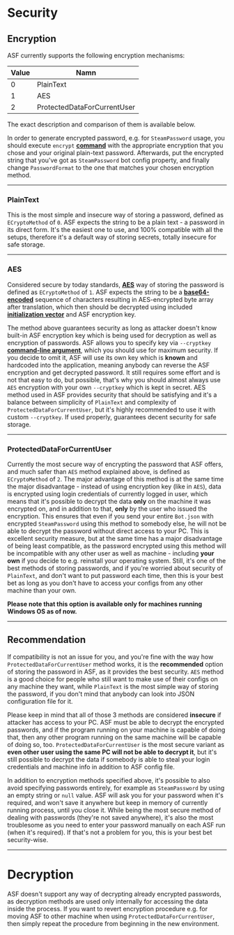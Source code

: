 # Security

## Encryption

ASF currently supports the following encryption mechanisms:

| Value | Namn                        |
| ----- | --------------------------- |
| 0     | PlainText                   |
| 1     | AES                         |
| 2     | ProtectedDataForCurrentUser |

The exact description and comparison of them is available below.

In order to generate encrypted password, e.g. for `SteamPassword` usage, you should execute `encrypt` **[command](https://github.com/JustArchiNET/ArchiSteamFarm/wiki/Commands)** with the appropriate encryption that you chose and your original plain-text password. Afterwards, put the encrypted string that you've got as `SteamPassword` bot config property, and finally change `PasswordFormat` to the one that matches your chosen encryption method.

* * *

### PlainText

This is the most simple and insecure way of storing a password, defined as `ECryptoMethod` of `0`. ASF expects the string to be a plain text - a password in its direct form. It's the easiest one to use, and 100% compatible with all the setups, therefore it's a default way of storing secrets, totally insecure for safe storage.

* * *

### AES

Considered secure by today standards, **[AES](https://en.wikipedia.org/wiki/Advanced_Encryption_Standard)** way of storing the password is defined as `ECryptoMethod` of `1`. ASF expects the string to be a **[base64-encoded](https://en.wikipedia.org/wiki/Base64)** sequence of characters resulting in AES-encrypted byte array after translation, which then should be decrypted using included **[initialization vector](https://en.wikipedia.org/wiki/Initialization_vector)** and ASF encryption key.

The method above guarantees security as long as attacker doesn't know built-in ASF encryption key which is being used for decryption as well as encryption of passwords. ASF allows you to specify key via `--cryptkey` **[command-line argument](https://github.com/JustArchiNET/ArchiSteamFarm/wiki/Command-Line-Arguments)**, which you should use for maximum security. If you decide to omit it, ASF will use its own key which is **known** and hardcoded into the application, meaning anybody can reverse the ASF encryption and get decrypted password. It still requires some effort and is not that easy to do, but possible, that's why you should almost always use `AES` encryption with your own `--cryptkey` which is kept in secret. AES method used in ASF provides security that should be satisfying and it's a balance between simplicity of `PlainText` and complexity of `ProtectedDataForCurrentUser`, but it's highly recommended to use it with custom `--cryptkey`. If used properly, guarantees decent security for safe storage.

* * *

### ProtectedDataForCurrentUser

Currently the most secure way of encrypting the password that ASF offers, and much safer than `AES` method explained above, is defined as `ECryptoMethod` of `2`. The major advantage of this method is at the same time the major disadvantage - instead of using encryption key (like in `AES`), data is encrypted using login credentials of currently logged in user, which means that it's possible to decrypt the data **only** on the machine it was encrypted on, and in addition to that, **only** by the user who issued the encryption. This ensures that even if you send your entire `Bot.json` with encrypted `SteamPassword` using this method to somebody else, he will not be able to decrypt the password without direct access to your PC. This is excellent security measure, but at the same time has a major disadvantage of being least compatible, as the password encrypted using this method will be incompatible with any other user as well as machine - including **your own** if you decide to e.g. reinstall your operating system. Still, it's one of the best methods of storing passwords, and if you're worried about security of `PlainText`, and don't want to put password each time, then this is your best bet as long as you don't have to access your configs from any other machine than your own.

**Please note that this option is available only for machines running Windows OS as of now.**

* * *

## Recommendation

If compatibility is not an issue for you, and you're fine with the way how `ProtectedDataForCurrentUser` method works, it is the **recommended** option of storing the password in ASF, as it provides the best security. `AES` method is a good choice for people who still want to make use of their configs on any machine they want, while `PlainText` is the most simple way of storing the password, if you don't mind that anybody can look into JSON configuration file for it.

Please keep in mind that all of those 3 methods are considered **insecure** if attacker has access to your PC. ASF must be able to decrypt the encrypted passwords, and if the program running on your machine is capable of doing that, then any other program running on the same machine will be capable of doing so, too. `ProtectedDataForCurrentUser` is the most secure variant as **even other user using the same PC will not be able to decrypt it**, but it's still possible to decrypt the data if somebody is able to steal your login credentials and machine info in addition to ASF config file.

In addition to encryption methods specified above, it's possible to also avoid specifying passwords entirely, for example as `SteamPassword` by using an empty string or `null` value. ASF will ask you for your password when it's required, and won't save it anywhere but keep in memory of currently running process, until you close it. While being the most secure method of dealing with passwords (they're not saved anywhere), it's also the most troublesome as you need to enter your password manually on each ASF run (when it's required). If that's not a problem for you, this is your best bet security-wise.

* * *

# Decryption

ASF doesn't support any way of decrypting already encrypted passwords, as decryption methods are used only internally for accessing the data inside the process. If you want to revert encryption procedure e.g. for moving ASF to other machine when using `ProtectedDataForCurrentUser`, then simply repeat the procedure from beginning in the new environment.